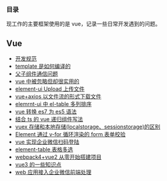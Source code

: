 ### 目录

现工作的主要框架使用的是 vue，记录一些日常开发遇到的问题。

## Vue

-   [开发规范](/accumulate/vue/16.html)
-   [template 是如何编译的](/accumulate/vue/1.html)
-   [父子组件通信问题](/accumulate/vue/2.html)
-   [vue 中被忽略但却很实用的](/accumulate/vue/3.html)
-   [element-ui Upload 上传文件](/accumulate/vue/4.html)
-   [vue+axios 以文件流的形式下载文件](/accumulate/vue/5.html)
-   [elemrnt-ui 中 el-table 多列排序](/accumulate/vue/6.html)
-   [vue 转换 es7 为 es5 语法](/accumulate/vue/7.html)
-   [结合 ts 的 vue 递归组件写法](/accumulate/vue/8.html)
-   [vuex 存储和本地存储(localstorage、sessionstorage)的区别](/accumulate/vue/9.html)
-   [Element 通过 v-for 循环渲染的 form 表单校验](/accumulate/vue/10.html)
-   [vue 实现企业微信扫码登陆](/accumulate/vue/11.html)
-   [element-table 表格多选](/accumulate/vue/12.html)
-   [webpack4+vue2 从零开始搭建项目](/accumulate/vue/13.html)
    <!-- -   [vu3+vite项目搭建]() -->
-   [vue3 的一些知识点](/accumulate/vue/14.html)
-   [web 应用接入企业微信前端处理](/accumulate/vue/15.html)
